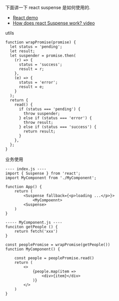 下面讲一下 react suspense 是如何使用的. 
- [React demo](https://stackblitz.com/edit/react-ts-idn27p?file=index.tsx,fakeApi.ts)
- [How does react Suspense work? video](https://www.google.com/search?q=how+react+suspense&oq=how+react+suspense&gs_lcrp=EgZjaHJvbWUyBggAEEUYOTIGCAEQRRg8MgYIAhBFGDzSAQkxMTgzOWowajeoAgCwAgA&sourceid=chrome&ie=UTF-8#fpstate=ive&vld=cid:1e01ad1b,vid:8YQXeqgSSeM)

utils 
```
function wrapPromise(promise) {
  let status = 'pending';
  let result;
  let suspender = promise.then(
    (r) => {
      status = 'success';
      result = r;
    },
    (e) => {
      status = 'error';
      result = e;
    }
  );
  return {
    read() {
      if (status === 'pending') {
        throw suspender;
      } else if (status === 'error') {
        throw result;
      } else if (status === 'success') {
        return result;
      }
    },
  };
}

```

业务使用
```
---- index.js ----
import { Suspense } from 'react';
import MyComponent from './MyComponent';

function App() {
    return (
        <Suspense fallback={<p>loading ...</p>}>
            <MyCompoennt>
        <Suspense>
    )
}

----- MyComponent.js ----
funciton getPeople () {
    return fetch('xxx')
}

const peoplePromise = wrapPromise(getPeople())
function MyComponent() {

    const people = peoplePromise.read()
    return (    
        <>
            {people.map(item => 
                <div>{item}</div>
            )}
        </>
    )
}
```
